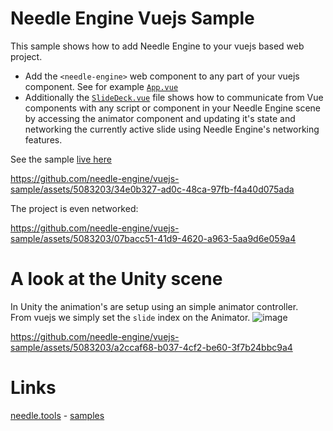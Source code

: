 # Needle Engine Vuejs Sample

This sample shows how to add Needle Engine to your vuejs based web project.   

- Add the `<needle-engine>` web component to any part of your vuejs component. See for example [`App.vue`](https://github.com/needle-engine/vuejs-sample/blob/183dfcc96ae3516b07ce952dc2494aaebb44cf44/src/App.vue#L26)
- Additionally the [`SlideDeck.vue`](https://github.com/needle-engine/vuejs-sample/blob/main/src/components/SlideDeck.vue) file shows how to communicate from Vue components with any script or component in your Needle Engine scene by accessing the animator component and updating it's state and networking the currently active slide using Needle Engine's networking features.

See the sample [live here](https://engine.needle.tools/samples/vue.js-integration/?overlay=samples)


https://github.com/needle-engine/vuejs-sample/assets/5083203/34e0b327-ad0c-48ca-97fb-f4a40d075ada


The project is even networked:    

https://github.com/needle-engine/vuejs-sample/assets/5083203/07bacc51-41d9-4620-a963-5aa9d6e059a4



# A look at the Unity scene

In Unity the animation's are setup using an simple animator controller.  
From vuejs we simply set the `slide` index on the Animator.
![image](https://github.com/needle-engine/vuejs-sample/assets/5083203/d2bb7ae6-f2e1-42f9-97c2-dab53661b492)


https://github.com/needle-engine/vuejs-sample/assets/5083203/a2ccaf68-b037-4cf2-be60-3f7b24bbc9a4



# Links

[needle.tools](https://needle.tools) - [samples](https://engine.needle.tools/samples)
